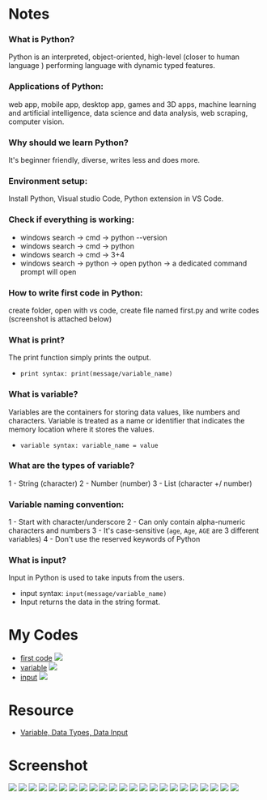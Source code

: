 # Notes

### What is Python?
Python is an interpreted, object-oriented, high-level (closer to human language ) performing language with dynamic typed features.

### Applications of Python:
web app, mobile app, desktop app, games and 3D apps, machine learning and artificial intelligence, data science and data analysis, web scraping, computer vision.

### Why should we learn Python?
It's beginner friendly, diverse, writes less and does more.

### Environment setup:
Install Python, Visual studio Code, Python extension in VS Code.

### Check if everything is working:
- windows search → cmd → python --version
- windows search → cmd → python
- windows search → cmd → 3+4
- windows search → python → open python → a dedicated command prompt will open

### How to write first code in Python:
create folder, open with vs code, create file named first.py and write codes (screenshot is attached below)

### What is print?
The print function simply prints the output.
- `print syntax: print(message/variable_name)`

### What is variable?
Variables are the containers for storing data values, like numbers and characters. Variable is treated as a name or identifier that indicates the memory location where it stores the values.
- `variable syntax: variable_name = value`

### What are the types of variable?
1 - String (character)
2 - Number (number)
3 - List (character +/ number)

### Variable naming convention:
1 - Start with character/underscore
2 - Can only contain alpha-numeric characters and numbers
3 - It's case-sensitive (`age`, `Age`, `AGE` are 3 different variables)
4 - Don't use the reserved keywords of Python

### What is input?
Input in Python is used to take inputs from the users.
- input syntax: `input(message/variable_name)`
- Input returns the data in the string format.

# My Codes

- [first code](/coding-files/1-first.py)
![](/code-image/first.png)
- [variable](/coding-files/1-variable.py)
![](/code-image/variable.png)
- [input](/coding-files/1-input.py)
![](/code-image/input.png)

# Resource

- [Variable, Data Types, Data Input](https://python.maateen.me/docs/variable-data-type-data-input/)

# Screenshot

![](/screenshot/1.png)
![](/screenshot/2.png)
![](/screenshot/3.png)
![](/screenshot/4.png)
![](/screenshot/5.png)
![](/screenshot/6.png)
![](/screenshot/7.png)
![](/screenshot/8.png)
![](/screenshot/9.png)
![](/screenshot/10.png)
![](/screenshot/11.png)
![](/screenshot/12.png)
![](/screenshot/13.png)
![](/screenshot/14.png)
![](/screenshot/15.png)
![](/screenshot/16.png)
![](/screenshot/17.png)
![](/screenshot/18.png)
![](/screenshot/19.png)
![](/screenshot/20.png)
![](/screenshot/21.png)
![](/screenshot/22.png)
![](/screenshot/23.png)